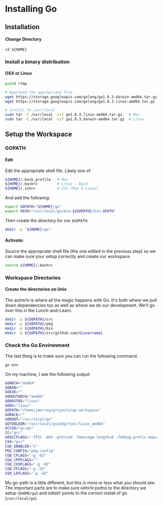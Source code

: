 # Installing Go

## Installation

#### Change Directory

    cd ${HOME}

### Install a binary distribution
 
#### OSX or Linux

```bash
pushd /tmp

# Download the appropriate file
wget https://storage.googleapis.com/golang/go1.8.3.darwin-amd64.tar.gz   # Mac
wget https://storage.googleapis.com/golang/go1.8.3.linux-amd64.tar.gz    # Linux

# install to /usr/local
sudo tar -C /usr/local -xzf go1.8.3.linux-amd64.tar.gz   # Mac
sudo tar -C /usr/local -xzf go1.8.3.darwin-amd64.tar.gz  # Linux
```

## Setup the Workspace

### GOPATH

#### Edit

Edit the appropriate shell file. Likely one of:

```bash
${HOME}/.bash_profile   # Mac
${HOME}/.bashrc         # Linux - Bash
${HOME}/.zshrc          # Zsh (Mac & Linux)
```

And add the following:

```bash
export GOPATH="${HOME}/go"
export PATH="/usr/local/go/bin:${GOPATH}/bin:$PATH"
```

Then create the directory for our `$GOPATH`:

```bash
mkdir -p "${HOME}/go"
```

#### Activate:

Source the appropriate shell file (the one edited in the previous step) so we can make sure your
setup correctly and create our workspace.

```bash
source ${HOME}/.bashrc
```

### Workspace Directories

#### Create the directories on Unix

The `$GOPATH` is where all the magic happens with Go. It's both where we pull down dependencies too as well as
where we do our development. We'll go over this in the Lunch-and-Learn.

```bash
mkdir -p ${GOPATH}/src
mkdir -p ${GOPATH}/pkg
mkdir -p ${GOPATH}/bin
mkdir -p ${GOPATH}/src/github.com/${username}
```

### Check the Go Environment

The last thing is to make sure you can run the following command.

```bash
go env
```

On my machine, I see the following output:

```bash
GOARCH="amd64"
GOBIN=""
GOEXE=""
GOHOSTARCH="amd64"
GOHOSTOS="linux"
GOOS="linux"
GOPATH="/home/jmurray/projects/go-workspace"
GORACE=""
GOROOT="/usr/local/go"
GOTOOLDIR="/usr/local/go/pkg/tool/linux_amd64"
GCCGO="gccgo"
CC="gcc"
GOGCCFLAGS="-fPIC -m64 -pthread -fmessage-length=0 -fdebug-prefix-map=/tmp/go-build198393980=/tmp/go-build -gno-record-gcc-switches"
CXX="g++"
CGO_ENABLED="1"
PKG_CONFIG="pkg-config"
CGO_CFLAGS="-g -O2"
CGO_CPPFLAGS=""
CGO_CXXFLAGS="-g -O2"
CGO_FFLAGS="-g -O2"
CGO_LDFLAGS="-g -O2"
```

My go-path is a little different, but this is more or less what you should see. The important parts are to make sure
`GOPATH` poitns to the directory we setup (`$HOME/go`) and `GOROOT` points to the correct install of go (`/usr/local/go`).
